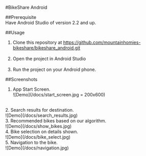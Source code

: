 #BikeShare Android

##Prerequisite
<br/>
Have Android Studio of version 2.2 and up.

##Usage
<br/>
1. Clone this repository at https://github.com/mountainhomies-bikeshare/bikeshare_android.git
<br/><br/>
2. Open the project in Android Studio 
<br/><br/>
3. Run the project on your Android phone.

##Screenshots
1. App Start Screen. </br>
![Demo](/docs/start_screen.jpg = 200x600)
<br/>
2. Search results for destination. </br>
![Demo](/docs/search_results.jpg)
<br/>
3. Recommended bikes based on our algorithm. </br>
![Demo](/docs/show_bikes.jpg)
<br/>
4. Bike selection on details shown. </br>
![Demo](/docs/bike_select.jpg)
<br/>
5. Navigation to the bike. <br/>
![Demo](/docs/navigation.jpg)